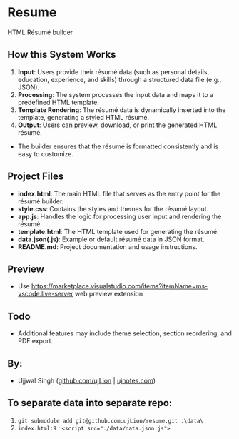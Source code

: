 # Resume
 HTML Résumé builder

## How this System Works

1. **Input**: Users provide their résumé data (such as personal details, education, experience, and skills) through a structured data file (e.g., JSON).
2. **Processing**: The system processes the input data and maps it to a predefined HTML template.
3. **Template Rendering**: The résumé data is dynamically inserted into the template, generating a styled HTML résumé.
4. **Output**: Users can preview, download, or print the generated HTML résumé.

- The builder ensures that the résumé is formatted consistently and is easy to customize.

## Project Files

- **index.html**: The main HTML file that serves as the entry point for the résumé builder.
- **style.css**: Contains the styles and themes for the résumé layout.
- **app.js**: Handles the logic for processing user input and rendering the résumé.
- **template.html**: The HTML template used for generating the résumé.
- **data.json(.js)**: Example or default résumé data in JSON format.
- **README.md**: Project documentation and usage instructions.


## Preview

- Use https://marketplace.visualstudio.com/items?itemName=ms-vscode.live-server web preview extension

## Todo
- Additional features may include theme selection, section reordering, and PDF export.

## By:
- Ujjwal Singh ([github.com/ujLion](https://github.com/ujLion) | [ujnotes.com](https://ujnotes.com))

## To separate data into separate repo:
1. `git submodule add git@github.com:ujLion/resume.git .\data\ `
2. `index.html:9` : `<script src="./data/data.json.js">`

